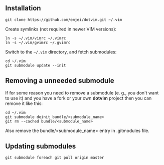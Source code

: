 ## Installation

    git clone https://github.com/emjei/dotvim.git ~/.vim

Create symlinks (not required in newer VIM versions):

    ln -s ~/.vim/vimrc ~/.vimrc
    ln -s ~/.vim/gvimrc ~/.gvimrc

Switch to the `~/.vim` directory, and fetch submodules:

    cd ~/.vim
    git submodule update --init

## Removing a unneeded submodule

If for some reason you need to remove a submodule (e. g., you don't want to use it) and you have a fork or your own **dotvim** project then you can remove it like this:

    cd ~/.vim
	git submodule deinit bundle/<submodule_name>
	git rm --cached bundle/<submodule_name>

Also remove the bundle/<submodule_name> entry in .gitmodules file.

## Updating submodules

	git submodule foreach git pull origin master
